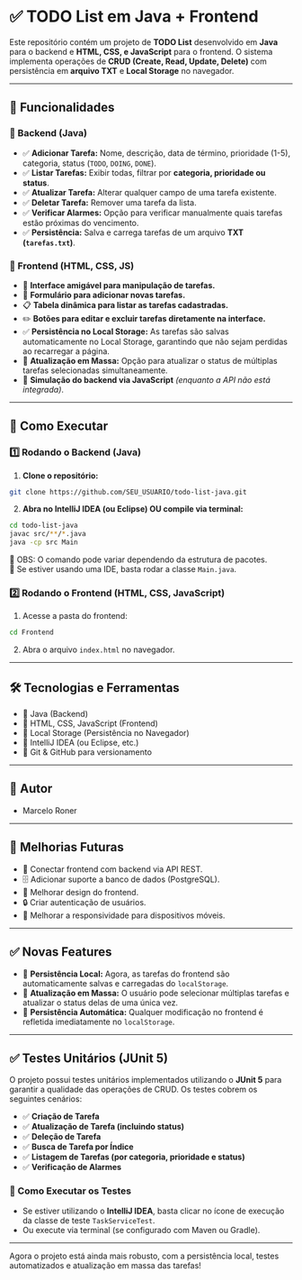 # ✅ TODO List em Java + Frontend

Este repositório contém um projeto de **TODO List** desenvolvido em **Java** para o backend e **HTML, CSS, e JavaScript** para o frontend. O sistema implementa operações de **CRUD (Create, Read, Update, Delete)** com persistência em **arquivo TXT** e **Local Storage** no navegador.

---

## 🚀 Funcionalidades

### **📌 Backend (Java)**
- ✅ **Adicionar Tarefa:** Nome, descrição, data de término, prioridade (1-5), categoria, status (`TODO`, `DOING`, `DONE`).
- ✅ **Listar Tarefas:** Exibir todas, filtrar por **categoria, prioridade ou status**.
- ✅ **Atualizar Tarefa:** Alterar qualquer campo de uma tarefa existente.
- ✅ **Deletar Tarefa:** Remover uma tarefa da lista.
- ✅ **Verificar Alarmes:** Opção para verificar manualmente quais tarefas estão próximas do vencimento.
- ✅ **Persistência:** Salva e carrega tarefas de um arquivo **TXT (`tarefas.txt`)**.

### **📌 Frontend (HTML, CSS, JS)**
- 🎨 **Interface amigável para manipulação de tarefas.**
- 📝 **Formulário para adicionar novas tarefas.**
- 📋 **Tabela dinâmica para listar as tarefas cadastradas.**
- ✏️ **Botões para editar e excluir tarefas diretamente na interface.**
- ✅ **Persistência no Local Storage:** As tarefas são salvas automaticamente no Local Storage, garantindo que não sejam perdidas ao recarregar a página.
- 🔄 **Atualização em Massa:** Opção para atualizar o status de múltiplas tarefas selecionadas simultaneamente.
- 🔗 **Simulação do backend via JavaScript** *(enquanto a API não está integrada)*.

---

## 🔧 Como Executar

### **1️⃣ Rodando o Backend (Java)**
1. **Clone o repositório:**
```bash
git clone https://github.com/SEU_USUARIO/todo-list-java.git
```

2. **Abra no IntelliJ IDEA (ou Eclipse) OU compile via terminal:**
```bash
cd todo-list-java
javac src/**/*.java
java -cp src Main
```
📌 OBS: O comando pode variar dependendo da estrutura de pacotes.  
📌 Se estiver usando uma IDE, basta rodar a classe `Main.java`.

### **2️⃣ Rodando o Frontend (HTML, CSS, JavaScript)**
1. Acesse a pasta do frontend:
```bash
cd Frontend
```

2. Abra o arquivo `index.html` no navegador.

---

## 🛠️ Tecnologias e Ferramentas
- 🔹 Java (Backend)
- 🔹 HTML, CSS, JavaScript (Frontend)
- 🔹 Local Storage (Persistência no Navegador)
- 🔹 IntelliJ IDEA (ou Eclipse, etc.)
- 🔹 Git & GitHub para versionamento

---

## 👤 Autor
- Marcelo Roner

---

## 📌 Melhorias Futuras
- 🔄 Conectar frontend com backend via API REST.
- 🗄️ Adicionar suporte a banco de dados (PostgreSQL).
- 🎨 Melhorar design do frontend.
- 🔒 Criar autenticação de usuários.
- 📱 Melhorar a responsividade para dispositivos móveis.

---

## ✅ Novas Features
- 🚀 **Persistência Local:** Agora, as tarefas do frontend são automaticamente salvas e carregadas do `localStorage`.
- 🔄 **Atualização em Massa:** O usuário pode selecionar múltiplas tarefas e atualizar o status delas de uma única vez.
- 🔄 **Persistência Automática:** Qualquer modificação no frontend é refletida imediatamente no `localStorage`.

---

## ✅ Testes Unitários (JUnit 5)
O projeto possui testes unitários implementados utilizando o **JUnit 5** para garantir a qualidade das operações de CRUD. Os testes cobrem os seguintes cenários:

- ✅ **Criação de Tarefa**
- ✅ **Atualização de Tarefa (incluindo status)**
- ✅ **Deleção de Tarefa**
- ✅ **Busca de Tarefa por Índice**
- ✅ **Listagem de Tarefas (por categoria, prioridade e status)**
- ✅ **Verificação de Alarmes**

### 🔄 Como Executar os Testes
- Se estiver utilizando o **IntelliJ IDEA**, basta clicar no ícone de execução da classe de teste `TaskServiceTest`.
- Ou execute via terminal (se configurado com Maven ou Gradle).

---

Agora o projeto está ainda mais robusto, com a persistência local, testes automatizados e atualização em massa das tarefas!

